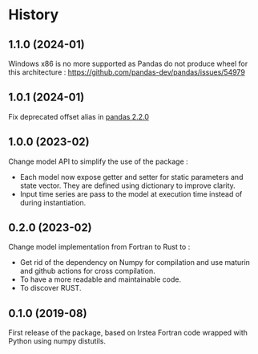# History

## 1.1.0  (2024-01)

Windows x86 is no more supported as Pandas do not produce wheel for this architecture : https://github.com/pandas-dev/pandas/issues/54979

## 1.0.1  (2024-01)

Fix deprecated offset alias in [pandas 2.2.0](https://pandas.pydata.org/pandas-docs/stable/user_guide/timeseries.html#offset-aliases)

## 1.0.0  (2023-02)

Change model API to simplify the use of the package :

* Each model now expose getter and setter for static parameters and state vector. They are defined using dictionary to improve clarity.
* Input time series are pass to the model at execution time instead of during instantiation.

## 0.2.0 (2023-02)

Change model implementation from Fortran to Rust to :

* Get rid of the dependency on Numpy for compilation and use maturin and github actions for cross compilation.
* To have a more readable and maintainable code.
* To discover RUST.

## 0.1.0 (2019-08)

First release of the package, based on Irstea Fortran code wrapped with Python using numpy distutils.
